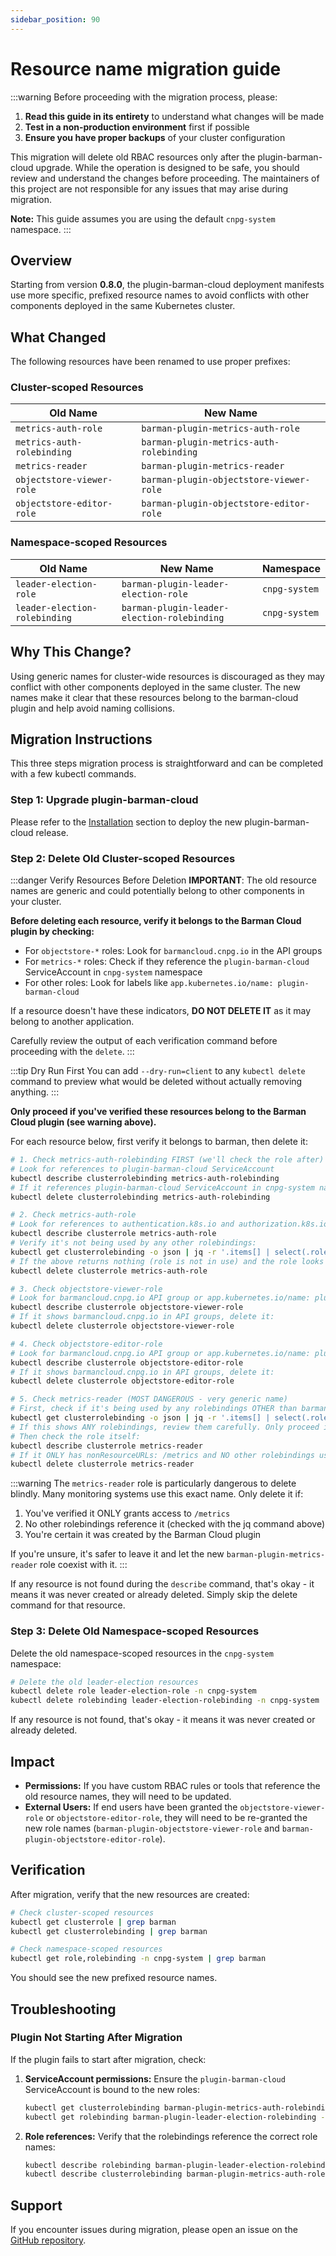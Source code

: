 ```yaml
---
sidebar_position: 90
---
```


# Resource name migration guide

<!-- SPDX-License-Identifier: CC-BY-4.0 -->

:::warning
Before proceeding with the migration process, please:
1. **Read this guide in its entirety** to understand what changes will be made
2. **Test in a non-production environment** first if possible
3. **Ensure you have proper backups** of your cluster configuration

This migration will delete old RBAC resources only after the plugin-barman-cloud upgrade. While the operation is
designed to be safe, you should review and understand the changes before proceeding. The maintainers of this project
are not responsible for any issues that may arise during migration.

**Note:** This guide assumes you are using the default `cnpg-system` namespace.
:::

## Overview

Starting from version **0.8.0**, the plugin-barman-cloud deployment manifests use more specific, prefixed resource names
to avoid conflicts with other components deployed in the same Kubernetes cluster.

## What Changed

The following resources have been renamed to use proper prefixes:

### Cluster-scoped Resources

| Old Name | New Name |
|----------|----------|
| `metrics-auth-role` | `barman-plugin-metrics-auth-role` |
| `metrics-auth-rolebinding` | `barman-plugin-metrics-auth-rolebinding` |
| `metrics-reader` | `barman-plugin-metrics-reader` |
| `objectstore-viewer-role` | `barman-plugin-objectstore-viewer-role` |
| `objectstore-editor-role` | `barman-plugin-objectstore-editor-role` |

### Namespace-scoped Resources

| Old Name | New Name | Namespace |
|----------|----------|-----------|
| `leader-election-role` | `barman-plugin-leader-election-role` | `cnpg-system` |
| `leader-election-rolebinding` | `barman-plugin-leader-election-rolebinding` | `cnpg-system` |

## Why This Change?

Using generic names for cluster-wide resources is discouraged as they may conflict with other components deployed in
the same cluster. The new names make it clear that these resources belong to the barman-cloud plugin and help avoid
naming collisions.

## Migration Instructions

This three steps migration process is straightforward and can be completed with a few kubectl commands.

### Step 1: Upgrade plugin-barman-cloud

Please refer to the [Installation](installation.mdx) section to deploy the new plugin-barman-cloud release.

### Step 2: Delete Old Cluster-scoped Resources

:::danger Verify Resources Before Deletion
**IMPORTANT**: The old resource names are generic and could potentially belong to other components in your cluster.

**Before deleting each resource, verify it belongs to the Barman Cloud plugin by checking:**
- For `objectstore-*` roles: Look for `barmancloud.cnpg.io` in the API groups
- For `metrics-*` roles: Check if they reference the `plugin-barman-cloud` ServiceAccount in `cnpg-system` namespace
- For other roles: Look for labels like `app.kubernetes.io/name: plugin-barman-cloud`

If a resource doesn't have these indicators, **DO NOT DELETE IT** as it may belong to another application.

Carefully review the output of each verification command before proceeding with the `delete`.
:::

:::tip Dry Run First
You can add `--dry-run=client` to any `kubectl delete` command to preview what would be deleted without actually
removing anything.
:::

**Only proceed if you've verified these resources belong to the Barman Cloud
plugin (see warning above).**

For each resource below, first verify it belongs to barman, then delete it:

```bash
# 1. Check metrics-auth-rolebinding FIRST (we'll check the role after)
# Look for references to plugin-barman-cloud ServiceAccount
kubectl describe clusterrolebinding metrics-auth-rolebinding
# If it references plugin-barman-cloud ServiceAccount in cnpg-system namespace, delete it:
kubectl delete clusterrolebinding metrics-auth-rolebinding

# 2. Check metrics-auth-role
# Look for references to authentication.k8s.io and authorization.k8s.io
kubectl describe clusterrole metrics-auth-role
# Verify it's not being used by any other rolebindings:
kubectl get clusterrolebinding -o json | jq -r '.items[] | select(.roleRef.name=="metrics-auth-role") | .metadata.name'
# If the above returns nothing (role is not in use) and the role looks like the barman one, delete it (see warnings section):
kubectl delete clusterrole metrics-auth-role

# 3. Check objectstore-viewer-role
# Look for barmancloud.cnpg.io API group or app.kubernetes.io/name: plugin-barman-cloud label
kubectl describe clusterrole objectstore-viewer-role
# If it shows barmancloud.cnpg.io in API groups, delete it:
kubectl delete clusterrole objectstore-viewer-role

# 4. Check objectstore-editor-role
# Look for barmancloud.cnpg.io API group or app.kubernetes.io/name: plugin-barman-cloud label
kubectl describe clusterrole objectstore-editor-role
# If it shows barmancloud.cnpg.io in API groups, delete it:
kubectl delete clusterrole objectstore-editor-role

# 5. Check metrics-reader (MOST DANGEROUS - very generic name)
# First, check if it's being used by any rolebindings OTHER than barman's:
kubectl get clusterrolebinding -o json | jq -r '.items[] | select(.roleRef.name=="metrics-reader") | "\(.metadata.name) -> \(.subjects[0].name) in \(.subjects[0].namespace)"'
# If this shows ANY rolebindings, review them carefully. Only proceed if they're all barman-related.
# Then check the role itself:
kubectl describe clusterrole metrics-reader
# If it ONLY has nonResourceURLs: /metrics and NO other rolebindings use it, delete it:
kubectl delete clusterrole metrics-reader
```

:::warning
The `metrics-reader` role is particularly dangerous to delete blindly. Many monitoring systems use this exact name. Only delete it if:
1. You've verified it ONLY grants access to `/metrics`
2. No other rolebindings reference it (checked with the jq command above)
3. You're certain it was created by the Barman Cloud plugin

If you're unsure, it's safer to leave it and let the new `barman-plugin-metrics-reader` role coexist with it.
:::

If any resource is not found during the `describe` command, that's okay - it means it was never created or already deleted. Simply skip the delete command for that resource.

### Step 3: Delete Old Namespace-scoped Resources

Delete the old namespace-scoped resources in the `cnpg-system` namespace:

```bash
# Delete the old leader-election resources
kubectl delete role leader-election-role -n cnpg-system
kubectl delete rolebinding leader-election-rolebinding -n cnpg-system
```

If any resource is not found, that's okay - it means it was never created or already deleted.

## Impact

- **Permissions:** If you have custom RBAC rules or tools that reference the old resource names, they will need to be updated.
- **External Users:** If end users have been granted the `objectstore-viewer-role` or `objectstore-editor-role`, they will need to be re-granted the new role names (`barman-plugin-objectstore-viewer-role` and `barman-plugin-objectstore-editor-role`).

## Verification

After migration, verify that the new resources are created:

```bash
# Check cluster-scoped resources
kubectl get clusterrole | grep barman
kubectl get clusterrolebinding | grep barman

# Check namespace-scoped resources
kubectl get role,rolebinding -n cnpg-system | grep barman
```

You should see the new prefixed resource names.

## Troubleshooting

### Plugin Not Starting After Migration

If the plugin fails to start after migration, check:

1. **ServiceAccount permissions:** Ensure the `plugin-barman-cloud` ServiceAccount is bound to the new roles:
   ```bash
   kubectl get clusterrolebinding barman-plugin-metrics-auth-rolebinding -o yaml
   kubectl get rolebinding barman-plugin-leader-election-rolebinding -n cnpg-system -o yaml
   ```

2. **Role references:** Verify that the rolebindings reference the correct role names:
   ```bash
   kubectl describe rolebinding barman-plugin-leader-election-rolebinding -n cnpg-system
   kubectl describe clusterrolebinding barman-plugin-metrics-auth-rolebinding
   ```

## Support

If you encounter issues during migration, please open an issue on the [GitHub repository](https://github.com/cloudnative-pg/plugin-barman-cloud/issues).
